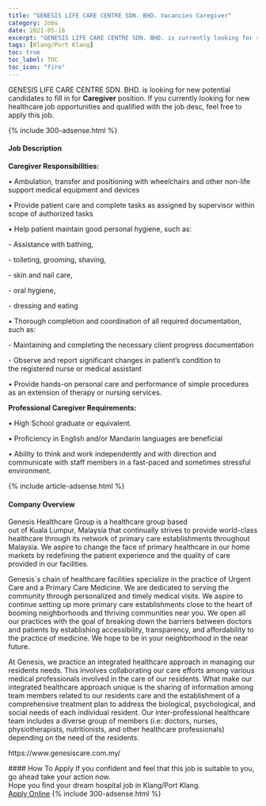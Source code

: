 ```yaml
---
title: "GENESIS LIFE CARE CENTRE SDN. BHD. Vacancies Caregiver" 
category: Jobs 
date: 2021-05-16 
excerpt: "GENESIS LIFE CARE CENTRE SDN. BHD. is currently looking for suitable person to fill in the Caregiver which positioned at Klang/Port Klang" 
tags: [Klang/Port Klang] 
toc: true 
toc_label: TOC 
toc_icon: "fire" 
--- 
```


<p>GENESIS LIFE CARE CENTRE SDN. BHD. is looking for new potential candidates to fill in for <b>Caregiver</b> position. If you currently looking for new healthcare job opportunities and qualified with the job desc, feel free to apply this job.
</p>{% include 300-adsense.html %} 
<div><div><h4>Job Description</h4></div><div><div><span><div><p><strong>Caregiver&#160;Responsibilities:</strong></p><p><span>&#8226;&#160;</span>Ambulation, transfer and positioning with wheelchairs and other non-life support medical equipment and devices</p><p><span>&#8226;&#160;</span>Provide patient care and complete tasks as assigned by supervisor within scope of authorized tasks</p><p><span>&#8226;&#160;</span>Help patient maintain good personal hygiene, such as:</p><p>-&#160;Assistance with bathing,&#160;</p><p>-&#160;toileting, grooming, shaving,&#160;</p><p>-&#160;skin and nail care,&#160;</p><p>-&#160;oral hygiene,&#160;</p><p>-&#160;dressing and eating</p><p><span>&#8226;&#160;</span>Thorough completion and coordination of all required documentation, such as:</p><p>-&#160;Maintaining and completing the necessary&#160;client progress&#160;documentation</p><p>-&#160;Observe and report significant changes in patient&#8217;s condition to the&#160;registered&#160;nurse&#160;or medical assistant</p><p><span>&#8226;&#160;</span>Provide hands-on personal care and performance of simple procedures as an extension of therapy or nursing services.</p><p><strong>Professional Caregiver&#160;Requirements:</strong></p><p><span>&#8226;&#160;</span>High School graduate or equivalent.</p><p><span>&#8226;&#160;</span>Proficiency in English and/or Mandarin languages are beneficial</p><p><span>&#8226;&#160;</span>Ability to think and work independently and with direction and communicate with staff members in a fast-paced and sometimes stressful environment.</p></div></span></div></div></div> 
{% include article-adsense.html %} 
<div><div><h4>Company Overview</h4></div><div><div><span><div><p>Genesis Healthcare Group&#160;is a&#160;healthcare group based out&#160;of&#160;Kuala&#160;Lumpur,&#160;Malaysia&#160;that&#160;continually&#160;strives to&#160;provide&#160;world-class healthcare through its network of primary care establishments throughout Malaysia. We aspire to change the face of primary healthcare in our home markets by redefining the&#160;patient experience and the quality of care provided in our facilities.</p><p>&#8203;Genesis`s chain of healthcare facilities&#160;specialize&#160;in the practice of&#160;Urgent Care and a Primary Care Medicine. We are&#160;dedicated to serving the community through personalized and timely medical visits. We aspire to continue setting up more primary care establishments close to the heart of booming neighborhoods and thriving communities near you. We open all our practices with&#160;the goal of breaking down the barriers between doctors and patients by establishing accessibility, transparency, and affordability to the practice of medicine. We hope to be in your neighborhood in the near future.&#160;</p><p>At Genesis, we practice an integrated healthcare approach in managing our residents needs. This involves collaborating our care efforts among various medical professionals involved in the care of our residents. What make our integrated healthcare approach unique is the sharing of information among team members related to our residents care and the establishment of a comprehensive treatment plan to address the biological, psychological, and social needs of each individual resident. Our inter-professional healthcare team includes a diverse group of members (i.e: doctors, nurses, physiotherapists, nutritionists, and other healthcare professionals) depending on the need of the residents.</p><p>https://www.genesiscare.com.my/</p></div></span></div></div></div> 
#### How To Apply 
If you confident and feel that this job is suitable to you, go ahead take your action now. <br/> 
Hope you find your dream hospital job in Klang/Port Klang. <br/> 
<a href="https://www.jobstreet.com.my/en/job/caregiver-4567102?jobId=jobstreet-my-job-4567102" class="btn btn--warning" target="_blank" rel="nofollow noopenner">Apply Online</a> 
{% include 300-adsense.html %} 
